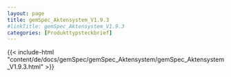 ```yaml
---
layout: page
title: gemSpec_Aktensystem_V1.9.3
#linkTitle: gemSpec_Aktensystem_V1.9.3
categories: [Produkttypsteckbrief]
---
```

{{< include-html "content/de/docs/gemSpec/gemSpec_Aktensystem/gemSpec_Aktensystem_V1.9.3.html" >}}